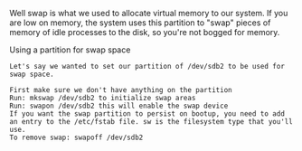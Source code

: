 
 Well swap is what we used to allocate virtual memory to our system. 
 If you are low on memory, the system uses this partition to "swap" pieces of memory of idle processes to the disk, so you're not bogged for memory.

Using a partition for swap space

    Let's say we wanted to set our partition of /dev/sdb2 to be used for swap space.

    First make sure we don't have anything on the partition
    Run: mkswap /dev/sdb2 to initialize swap areas
    Run: swapon /dev/sdb2 this will enable the swap device
    If you want the swap partition to persist on bootup, you need to add an entry to the /etc/fstab file. sw is the filesystem type that you'll use.
    To remove swap: swapoff /dev/sdb2
